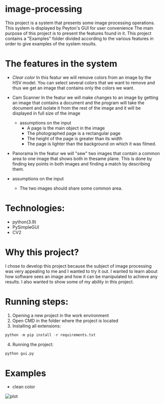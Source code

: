 # image-processing

This project is a system that presents some image processing operations.
This system is displayed by Peyton's GUI for user convenience
The main purpose of this project is to present the features found in it.
This project contains a "Examples" folder divided according to the various 
features in order to give examples of the system results.

# The features in the system

- *Clear color*
In this featur we will remove colors from an image by the HSV model.
You can select several colors that we want to remove 
and thus we get an image that contains only the colors we want.

- Cam Scanner
In the featur we will make changes to an image by getting an image
that contains a document and the program will take the document and isolate it
from the rest of the image and it will be displayed in full size of the image

  - assumptions on the input
    - A page is the main object in the image
    - The photographed page is a rectangular page
    - The height of the page is greater than its width
    - The page is lighter than the background on which it was filmed.

- Panorama
In the featur we will "sew" two images that contain a common area to one image that shows
both in thesame plane.
This is done by finding key points in both images and finding a match by describing them.

 - assumptions on the input
   - The two images should share some common area.

# Technologies:
- python(3.9)
- PySimpleGUI
- CV2
	
# Why this project?

I chose to develop this project because the subject of image processing was very appealing to me and I wanted to try it out.
I wanted to learn about how software sees an image and how it can be manipulated to achieve any results.
I also wanted to show some of my ability in this project.

# Running steps:
1. Opening a new project in the work environment
2. Open CMD in the folder where the project is located
3. Installing all extensions:
```python
python -m pip install -r requirements.txt
```
4. Running the project:
```python
python gui.py
```
# Examples

- clean color 

![plot](C:\Users\razie\Downloads\image\homePage.jpeg)



